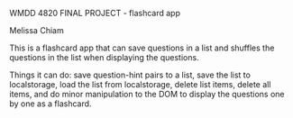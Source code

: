 WMDD 4820 FINAL PROJECT - flashcard app

Melissa Chiam


This is a flashcard app that can save questions in a list and shuffles the questions in the list when displaying the questions.

Things it can do: save question-hint pairs to a list, save the list to localstorage, load the list from localstorage, delete list items, delete all items, and do minor manipulation to the DOM to display the questions one by one as a flashcard.